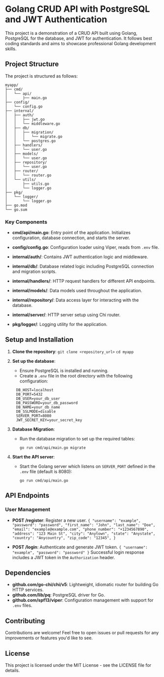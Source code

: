 
# Golang CRUD API with PostgreSQL and JWT Authentication

This project is a demonstration of a CRUD API built using Golang, PostgreSQL for the database, and JWT for authentication. It follows best coding standards and aims to showcase professional Golang development skills.

## Project Structure

The project is structured as follows:

```plaintext
myapp/
├── cmd/
│   └── api/
│       ├── main.go
├── config/
│   └── config.go
├── internal/
│   ├── auth/
│   │   ├── jwt.go
│   │   └── middleware.go
│   ├── db/
│   │   ├── migration/
│   │   │   └── migrate.go
│   │   └── postgres.go
│   ├── handlers/
│   │   └── user.go
│   ├── models/
│   │   └── user.go
│   ├── repository/
│   │   └── user.go
│   ├── router/
│   │   └── router.go
│   └── utils/
│       ├── utils.go
│       └── logger.go
├── pkg/
│   └── logger/
│       └── logger.go
├── go.mod
└── go.sum
```
### Key Components

- **cmd/api/main.go**: Entry point of the application. Initializes configuration, database connection, and starts the server.
  
- **config/config.go**: Configuration loader using Viper, reads from `.env` file.

- **internal/auth/**: Contains JWT authentication logic and middleware.
  
- **internal/db/**: Database related logic including PostgreSQL connection and migration scripts.

- **internal/handlers/**: HTTP request handlers for different API endpoints.

- **internal/models/**: Data models used throughout the application.

- **internal/repository/**: Data access layer for interacting with the database.

- **internal/server/**: HTTP server setup using Chi router.

- **pkg/logger/**: Logging utility for the application.

## Setup and Installation

1. **Clone the repository**:
   `git clone <repository_url>`
   `cd myapp`

2. **Set up the database**:
   - Ensure PostgreSQL is installed and running.
   - Create a `.env` file in the root directory with the following configuration:
```plaintext     
     DB_HOST=localhost
     DB_PORT=5432
     DB_USER=your_db_user
     DB_PASSWORD=your_db_password
     DB_NAME=your_db_name
     DB_SSLMODE=disable
     SERVER_PORT=8080
     JWT_SECRET_KEY=your_secret_key
```

3. **Database Migration**:
   - Run the database migration to set up the required tables:

     `go run cmd/api/main.go migrate`

4. **Start the API server**:
   - Start the Golang server which listens on `SERVER_PORT` defined in the `.env` file (default is 8080):

     `go run cmd/api/main.go`

## API Endpoints

### User Management

- **POST /register**: Register a new user.
  `{
  "username": "example",
  "password": "password",
  "first_name": "John",
  "last_name": "Doe",
  "email": "example@example.com",
  "phone_number": "+1234567890",
  "address": "123 Main St",
  "city": "Anytown",
  "state": "Anystate",
  "country": "Anycountry",
  "zip_code": "12345",
  }`

- **POST /login**: Authenticate and generate JWT token.
  `{
    "username": "example",
    "password": "password"
  }`
  Successful login response includes a JWT token in the `Authorization` header.

## Dependencies

- **github.com/go-chi/chi/v5**: Lightweight, idiomatic router for building Go HTTP services.
- **github.com/lib/pq**: PostgreSQL driver for Go.
- **github.com/spf13/viper**: Configuration management with support for `.env` files.

## Contributing

Contributions are welcome! Feel free to open issues or pull requests for any improvements or features you'd like to see.

## License

This project is licensed under the MIT License - see the LICENSE file for details.
